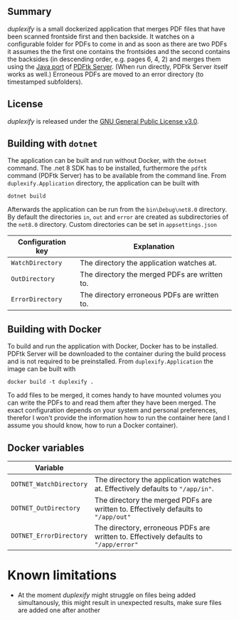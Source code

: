 ## Summary

*duplexify* is a small dockerized application that merges PDF files that have been scanned frontside 
first and then backside. It watches on a configurable folder for PDFs to come in and as soon as 
there are two PDFs it assumes the the first one contains the frontsides and the second contains the
backsides (in descending order, e.g. pages 6, 4, 2) and merges them using the 
[Java port](https://gitlab.com/pdftk-java/pdftk) of [PDFtk Server](https://www.pdflabs.com/tools/pdftk-server/). 
(When run directly, PDFtk Server itself works as well.) Erroneous PDFs are moved to an error directory 
(to timestamped subfolders).

## License

*duplexify* is released under the [GNU General Public License v3.0](https://github.com/less0/duplexify/blob/main/LICENSE).

## Building with `dotnet`

The application can be built and run without Docker, with the `dotnet` command. The .net 8 SDK 
has to be installed, furthermore the `pdftk` command (PDFtk Server) has to be available from the 
command line. From `duplexify.Application` directory, the application can be built with 

```
dotnet build
```

Afterwards the application can be run from the `bin\Debug\net8.0` directory. By default the 
directories `in`, `out` and `error` are created as subdirectories of the `net8.0` directory. 
Custom directories can be set in `appsettings.json`

| Configuration key | Explanation |
|-|-|
| `WatchDirectory` | The directory the application watches at. |
| `OutDirectory` | The directory the merged PDFs are written to. |
| `ErrorDirectory` | The directory erroneous PDFs are written to. |

## Building with Docker

To build and run the application with Docker, Docker has to be installed. PDFtk Server will be 
downloaded to the container during the build process and is not required to be preinstalled. 
From `duplexify.Application` the image can be built with

```
docker build -t duplexify .
```

To add files to be merged, it comes handy to have mounted volumes you can write the PDFs to 
and read them after they have been merged. The exact configuration depends on your system and 
personal preferences, therefor I won't provide the information how to run the container here 
(and I assume you should know, how to run a Docker container).

## Docker variables

| Variable | |
|-|-|
| `DOTNET_WatchDirectory` | The directory the application watches at. Effectively defaults to `"/app/in"`. |
| `DOTNET_OutDirectory` | The directory the merged PDFs are written to. Effectively defaults to `"/app/out"` |
| `DOTNET_ErrorDirectory` | The directory, erroneous PDFs are written to. Effectively defaults to `"/app/error"` |

# Known limitations

- At the moment *duplexify* might struggle on files being added simultanously, this might result in unexpected results, make sure files are added one after another